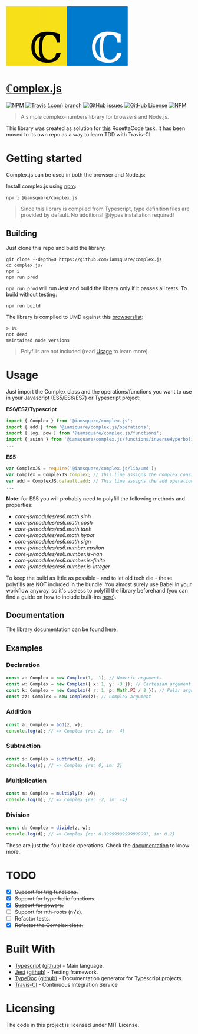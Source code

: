 ![Logo](https://raw.githubusercontent.com/iamsquare/complex.js/master/logo.png)

# [ℂomplex.js](http://iamsquare.it/complex.js)

[![NPM](https://img.shields.io/npm/v/@iamsquare/complex.js.svg?style=flat-square)](https://www.npmjs.com/package/@iamsquare/complex.js) [![Travis (.com) branch](https://img.shields.io/travis/iamsquare/complex.js/master.svg?style=flat-square)](https://travis-ci.org/iamsquare/complex.js/branches) [![GitHub issues](https://img.shields.io/github/issues-raw/iamsquare/complex.js.svg?style=flat-square)](https://github.com/iamsquare/complex.js/issues) [![GitHub License](https://img.shields.io/github/license/mashape/apistatus.svg?style=flat-square)](https://github.com/iamsquare/complex.js/blob/master/LICENSE) [![NPM](https://nodei.co/npm/@iamsquare/complex.js.png?mini=true)](https://nodei.co/npm/@iamsquare/complex.js)

> A simple complex-numbers library for browsers and Node.js.

This library was created as solution for [this](http://www.rosettacode.org/wiki/Arithmetic/Complex) RosettaCode task. It has been moved to its own repo as a way to learn TDD with Travis-CI.

# Getting started

Complex.js can be used in both the browser and Node.js:

Install complex.js using [npm](https://www.npmjs.com/package/@iamsquare/complex.js):

```shell
npm i @iamsquare/complex.js
```

> Since this library is compiled from Typescript, type definition files are provided by default. No additional @types installation required!

## Building

Just clone this repo and build the library:

```shell
git clone --depth=0 https://github.com/iamsquare/complex.js
cd complex.js/
npm i
npm run prod
```
```npm run prod``` will run Jest and build the library only if it passes all tests. To build without testing:

```shell
npm run build
```
The library is compiled to UMD against this [browserslist](https://github.com/browserslist/browserslist):
```
> 1%
not dead
maintained node versions
```
> Polyfills are not included (read [Usage](#usage) to learn more).

# Usage

Just import the Complex class and the operations/functions you want to use in your Javascript (ES5/ES6/ES7) or Typescript project:

**ES6/ES7/Typescript**

```js
import { Complex } from '@iamsquare/complex.js';
import { add } from '@iamsquare/complex.js/operations';
import { log, pow } from '@iamsquare/complex.js/functions';
import { asinh } from '@iamsquare/complex.js/functions/inverseHyperbolic';
...
```

**ES5**

```js
var ComplexJS = require('@iamsquare/complex.js/lib/umd');
var Complex = ComplexJS.Complex; // This line assigns the Complex constructor to the Complex variable.
var add = ComplexJS.default.add; // This line assigns the add operation to the add variable.
...
```

**Note**: for ES5 you will probably need to polyfill the following methods and properties:

- _core-js/modules/es6.math.sinh_
- _core-js/modules/es6.math.cosh_
- _core-js/modules/es6.math.tanh_
- _core-js/modules/es6.math.hypot_
- _core-js/modules/es6.math.sign_
- _core-js/modules/es6.number.epsilon_
- _core-js/modules/es6.number.is-nan_
- _core-js/modules/es6.number.is-finite_
- _core-js/modules/es6.number.is-integer_

To keep the build as little as possible - and to let old tech die - these polyfills are NOT included in the bundle. You almost surely use Babel in your workflow anyway, so it's useless to polyfill the library beforehand (you can find a guide on how to include built-ins [here](https://babeljs.io/docs/en/babel-preset-env.html#include)).

## Documentation

The library documentation can be found [here](https://www.iamsquare.it/complex.js/).

## Examples

### Declaration

```typescript
const z: Complex = new Complex(1, -1); // Numeric arguments
const w: Complex = new Complex({ x: 1, y: -3 }); // Cartesian argument
const k: Complex = new Complex({ r: 1, p: Math.PI / 2 }); // Polar argument
const zz: Complex = new Complex(z); // Complex argument
```

### Addition

```typescript
const a: Complex = add(z, w);
console.log(a); // => Complex {re: 2, im: -4}
```

### Subtraction

```typescript
const s: Complex = subtract(z, w);
console.log(s); // => Complex {re: 0, im: 2}
```

### Multiplication

```typescript
const m: Complex = multiply(z, w);
console.log(m); // => Complex {re: -2, im: -4}
```

### Division

```typescript
const d: Complex = divide(z, w);
console.log(d); // => Complex {re: 0.39999999999999997, im: 0.2}
```

These are just the four basic operations. Check the [documentation](https://www.iamsquare.it/complex.js/) to know more.

# TODO

- [x] ~~Support for trig functions.~~
- [x] ~~Support for hyperbolic functions.~~
- [x] ~~Support for powers.~~
- [ ] Support for nth-roots (n√z).
- [ ] Refactor tests.
- [x] ~~Refactor the Complex class.~~

# Built With

- [Typescript](https://www.typescriptlang.org/) ([github](https://github.com/Microsoft/TypeScript)) - Main language.
- [Jest](https://jestjs.io/) ([github](https://github.com/facebook/jest)) - Testing framework.
- [TypeDoc](https://typedoc.org/) ([github](https://github.com/TypeStrong/typedoc)) - Documentation generator for Typescript projects.
- [Travis-CI](https://travis-ci.com) - Continuous Integration Service

# Licensing

The code in this project is licensed under MIT License.
